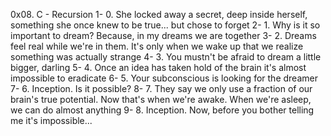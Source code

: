 0x08. C - Recursion
1- 0. She locked away a secret, deep inside herself, something she once knew to be true... but chose to forget
2- 1. Why is it so important to dream? Because, in my dreams we are together
3- 2. Dreams feel real while we're in them. It's only when we wake up that we realize something was actually strange
4- 3. You mustn't be afraid to dream a little bigger, darling
5- 4. Once an idea has taken hold of the brain it's almost impossible to eradicate
6- 5. Your subconscious is looking for the dreamer
7- 6. Inception. Is it possible?
8- 7. They say we only use a fraction of our brain's true potential. Now that's when we're awake. When we're asleep, we can do almost anything
9- 8. Inception. Now, before you bother telling me it's impossible...
